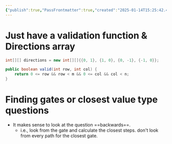 ```yaml
---
{"publish":true,"PassFrontmatter":true,"created":"2025-01-14T15:25:42.454+05:30","updated":"2024-12-26T15:07:58.000+05:30"}
---
```



# Just have a validation function & Directions array

```java
int[][] directions = new int[][]{{0, 1}, {1, 0}, {0, -1}, {-1, 0}};

public boolean valid(int row, int col) {
	return 0 <= row && row < m && 0 <= col && col < n;
}
```

# Finding gates or closest value type questions
- It makes sense to look at the question ==backwards==.
	- i.e., look from the gate and calculate the closest steps. don't look from every path for the closest gate. 
